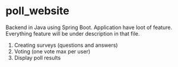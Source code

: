 # poll_website
Backend in Java using Spring Boot. Application have loot of feature. Everything feature will be under description in that file.
1. Creating surveys (questions and answers)
2. Voting (one vote max per user)
3. Display poll results
